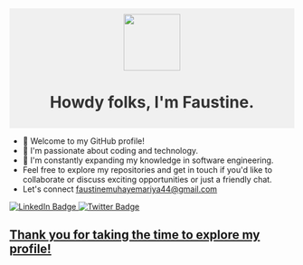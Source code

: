 <div id="header" align="center" style="background-color: #f0f0f0; color: #333; padding: 10px;">
  <img src="https://media.giphy.com/media/M9gbBd9nbDrOTu1Mqx/giphy.gif" width="100"/>
  <h1>Howdy folks, I'm Faustine.</h1>
</div>

- 👋 Welcome to my GitHub profile!
- 👀 I'm passionate about coding and technology.
- 🌱 I'm constantly expanding my knowledge in software engineering.
- Feel free to explore my repositories and get in touch if you'd like to collaborate or discuss exciting opportunities or just a friendly chat.
- Let's connect <u>faustinemuhayemariya44@gmail.com<u>
<div id="badges">
  <a href="https://www.linkedin.com/in/muhayemariya-faustine-404376267/">
    <img src="https://img.shields.io/badge/LinkedIn-blue?style=for-the-badge&logo=linkedin&logoColor=white" alt="LinkedIn Badge"/>
  </a>
  <a href="https://twitter.com/44Fatech?t=QCOFmJ9-PuNhHe9bflmiUw&s=09">
    <img src="https://img.shields.io/badge/Twitter-blue?style=for-the-badge&logo=twitter&logoColor=white" alt="Twitter Badge"/>
  </a>
</div>

<h2>Thank you for taking the time to explore my profile!</h2>
